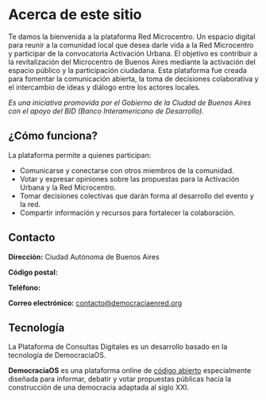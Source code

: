 # Acerca de este sitio

Te damos la bienvenida a la plataforma Red Microcentro. Un espacio digital para reunir a la comunidad local que desea darle vida a la Red Microcentro y participar de la convocatoria Activación Urbana. El objetivo es contribuir a la revitalización del Microcentro de Buenos Aires mediante la activación del espacio público y la participación ciudadana. Esta plataforma fue creada para fomentar la comunicación abierta, la toma de decisiones colaborativa y el intercambio de ideas y diálogo entre los actores locales.

_Es una iniciativa promovida por el Gobierno de la Ciudad de Buenos Aires con el apoyo del BID (Banco Interamericano de Desarrollo)._

## ¿Cómo funciona?

La plataforma permite a quienes participan:
- Comunicarse y conectarse con otros miembros de la comunidad.
- Votar y expresar opiniones sobre las propuestas para la Activación Urbana y la Red Microcentro.
- Tomar decisiones colectivas que darán forma al desarrollo del evento y la red.
- Compartir información y recursos para fortalecer la colaboración.


## Contacto

**Dirección:** Ciudad Autónoma de Buenos Aires

**Código postal:** 

**Teléfono:** 

**Correo electrónico:** [contacto@democraciaenred.org](mailto:contacto@democraciaenred.org)
​
## Tecnología

La Plataforma de Consultas Digitales es un desarrollo basado en la tecnología de DemocraciaOS.

**DemocraciaOS** es una plataforma online de [código abierto](https://github.com/DemocraciaOS) especialmente diseñada para informar, debatir y votar propuestas públicas hacia la construcción de una democracia adaptada al siglo XXI.
